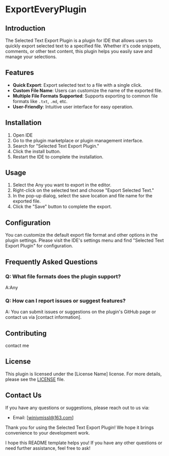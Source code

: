 
# ExportEveryPlugin

## Introduction

The Selected Text Export Plugin is a plugin for IDE that allows users to quickly export selected text to a specified file. Whether it's code snippets, comments, or other text content, this plugin helps you easily save and manage your selections.

## Features

- **Quick Export**: Export selected text to a file with a single click.
- **Custom File Name**: Users can customize the name of the exported file.
- **Multiple File Formats Supported**: Supports exporting to common file formats like `.txt`, `.md`, etc.
- **User-Friendly**: Intuitive user interface for easy operation.

## Installation

1. Open IDE
2. Go to the plugin marketplace or plugin management interface.
3. Search for "Selected Text Export Plugin."
4. Click the install button.
5. Restart the IDE to complete the installation.

## Usage

1. Select the Any you want to export in the editor.
2. Right-click on the selected text and choose "Export Selected Text."
3. In the pop-up dialog, select the save location and file name for the exported file.
4. Click the "Save" button to complete the export.

## Configuration

You can customize the default export file format and other options in the plugin settings. Please visit the IDE's settings menu and find "Selected Text Export Plugin" for configuration.

## Frequently Asked Questions

### Q: What file formats does the plugin support?

A:Any

### Q: How can I report issues or suggest features?

A: You can submit issues or suggestions on the plugin's GitHub page or contact us via [contact information].

## Contributing

contact me

## License

This plugin is licensed under the [License Name] license. For more details, please see the [LICENSE](LICENSE) file.

## Contact Us

If you have any questions or suggestions, please reach out to us via:

- Email: [winiymissl@163.com]

Thank you for using the Selected Text Export Plugin! We hope it brings convenience to your development work.


I hope this README template helps you! If you have any other questions or need further assistance, feel free to ask!